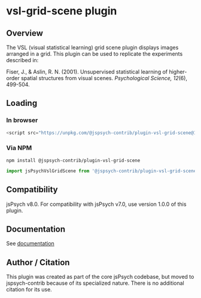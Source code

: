 # vsl-grid-scene plugin

## Overview

The VSL (visual statistical learning) grid scene plugin displays images arranged in a grid. This plugin can be used to replicate the experiments described in:

Fiser, J., & Aslin, R. N. (2001). Unsupervised statistical learning of higher-order spatial structures from visual scenes. *Psychological Science, 12*(6), 499-504.

## Loading

### In browser

```js
<script src="https://unpkg.com/@jspsych-contrib/plugin-vsl-grid-scene@1.0.0"></script>
```

### Via NPM

```
npm install @jspsych-contrib/plugin-vsl-grid-scene
```

```js
import jsPsychVslGridScene from '@jspsych-contrib/plugin-vsl-grid-scene';
```

## Compatibility

jsPsych v8.0. For compatibility with jsPsych v7.0, use version 1.0.0 of this plugin.

## Documentation

See [documentation](docs/jspsych-vsl-grid-scene.md)

## Author / Citation

This plugin was created as part of the core jsPsych codebase, but moved to jspsych-contrib because of its specialized nature. There is no additional citation for its use.
